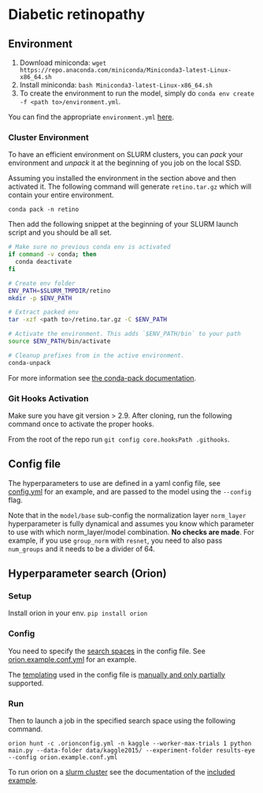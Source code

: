 # Diabetic retinopathy

## Environment
1. Download miniconda: `wget https://repo.anaconda.com/miniconda/Miniconda3-latest-Linux-x86_64.sh`
2. Install miniconda: `bash Miniconda3-latest-Linux-x86_64.sh`
3. To create the environment to run the model, simply do `conda env create -f <path to>/environment.yml`.

You can find the appropriate `environment.yml` [here](environment.yml).

### Cluster Environment
To have an efficient environment on SLURM clusters, you can _pack_ your environment and _unpack_ it at the beginning of you job on the local SSD.

Assuming you installed the environment in the section above and then activated it.
The following command will generate `retino.tar.gz` which will contain your entire environment.

`conda pack -n retino`

Then add the following snippet at the beginning of your SLURM launch script and you should be all set.
```bash
# Make sure no previous conda env is activated
if command -v conda; then
  conda deactivate
fi

# Create env folder
ENV_PATH=$SLURM_TMPDIR/retino
mkdir -p $ENV_PATH

# Extract packed env
tar -xzf <path to>/retino.tar.gz -C $ENV_PATH

# Activate the environment. This adds `$ENV_PATH/bin` to your path
source $ENV_PATH/bin/activate

# Cleanup prefixes from in the active environment.
conda-unpack
```

For more information see [the conda-pack documentation](https://conda.github.io/conda-pack/#commandline-usage).


### Git Hooks Activation
Make sure you have git version > 2.9.
After cloning, run the following command once to activate the proper hooks.

From the root of the repo run `git config core.hooksPath .githooks`.

## Config file
The hyperparameters to use are defined in a yaml config file, see [config.yml](config.yml) for an example, and are passed to the model using the `--config` flag.

Note that in the `model/base` sub-config the normalization layer `norm_layer` hyperparameter is fully dynamical and assumes you know which parameter to use with which norm_layer/model combination. __No checks are made__. For example, if you use `group_norm` with `resnet`, you need to also pass `num_groups` and it needs to be a divider of 64.


## Hyperparameter search (Orion)
### Setup
Install orion in your env.
`pip install orion`

### Config
You need to specify the [search spaces](https://orion.readthedocs.io/en/stable/user/searchspace.html) in the config file. See [orion.example.conf.yml](orion.example.conf.yml) for an example.

The [templating](https://orion.readthedocs.io/en/stable/user/script.html#command-line-templating) used in the config file is [manually and only partially](utils/config.py#L52) supported.

### Run
Then to launch a job in the specified search space using the following command.

`orion hunt -c .orionconfig.yml -n kaggle --worker-max-trials 1 python main.py --data-folder data/kaggle2015/ --experiment-folder results-eye --config orion.example.conf.yml`

To run orion on a [slurm cluster](https://orion.readthedocs.io/en/stable/tutorials/cluster.html) see the documentation of the [included example](launch_orion_slurm_example.sh).
